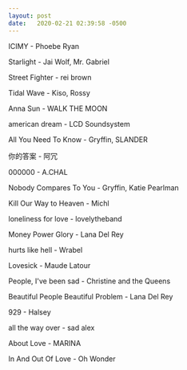 ```yaml
---
layout: post
date:   2020-02-21 02:39:58 -0500
---
```

ICIMY - Phoebe Ryan

Starlight - Jai Wolf, Mr. Gabriel

Street Fighter - rei brown

Tidal Wave - Kiso, Rossy

Anna Sun - WALK THE MOON

american dream - LCD Soundsystem

All You Need To Know - Gryffin, SLANDER

你的答案 - 阿冗

000000 - A.CHAL

Nobody Compares To You - Gryffin, Katie Pearlman

Kill Our Way to Heaven - Michl

loneliness for love - lovelytheband

Money Power Glory - Lana Del Rey

hurts like hell - Wrabel

Lovesick - Maude Latour

People, I've been sad - Christine and the Queens

Beautiful People Beautiful Problem - Lana Del Rey

929 - Halsey

all the way over - sad alex

About Love - MARINA

In And Out Of Love - Oh Wonder
